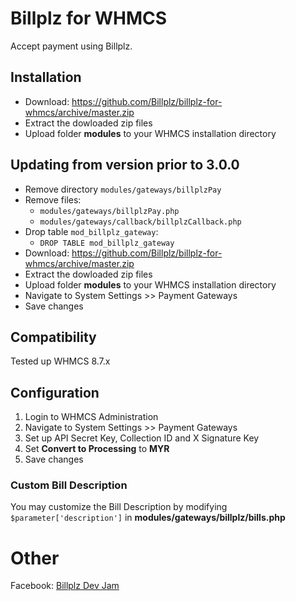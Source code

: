 # Billplz for WHMCS

Accept payment using Billplz.

## Installation

* Download: https://github.com/Billplz/billplz-for-whmcs/archive/master.zip
* Extract the dowloaded zip files
* Upload folder **modules** to your WHMCS installation directory

## Updating from version prior to 3.0.0

* Remove directory `modules/gateways/billplzPay`
* Remove files:
  * `modules/gateways/billplzPay.php`
  * `modules/gateways/callback/billplzCallback.php`
* Drop table `mod_billplz_gateway`:
  * ```DROP TABLE mod_billplz_gateway```
* Download: https://github.com/Billplz/billplz-for-whmcs/archive/master.zip
* Extract the dowloaded zip files
* Upload folder **modules** to your WHMCS installation directory
* Navigate to System Settings >> Payment Gateways
* Save changes

## Compatibility

Tested up WHMCS 8.7.x

## Configuration

1. Login to WHMCS Administration
1. Navigate to System Settings >> Payment Gateways
1. Set up API Secret Key, Collection ID and X Signature Key
1. Set **Convert to Processing** to **MYR**
1. Save changes

### Custom Bill Description

You may customize the Bill Description by modifying `$parameter['description']` in **modules/gateways/billplz/bills.php**

# Other

Facebook: [Billplz Dev Jam](https://www.facebook.com/groups/billplzdevjam/)
